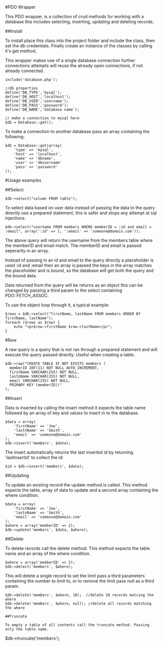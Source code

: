 #PDO Wrapper

This PDO wrapper, is a collection of crud methods for working with a database this includes selecting, inserting, updating and deleting records.

##Install

To install place this class into the project folder and include the class, then set the db credentials. Finally create an instance of the classes by calling it's get method.

This wrapper makes use of a single database connection further connections attempts will reuse the already open connections, if not already connected.

````
include('database.php');

//db properties
define('DB_TYPE','mysql');
define('DB_HOST','localhost');
define('DB_USER','username');
define('DB_PASS','password');
define('DB_NAME','database name');

// make a connection to mysql here
$db = Database::get();
````

To make a connection to another database pass an array containing the following:

````
$db = Database::get(array(
	'type' => 'mysql',
	'host' => 'localhost',
	'name' => 'dbname',
	'user' => 'dbusername'
	'pass' => 'password'
));
````

#Usage examples

##Select:

````
$db->select("column FROM table");
````

To select data based on user data instead of passing the data to the query directly use a prepared statement, this is safer and stops any attempt at sql injections.

````
$db->select("username FROM members WHERE memberID = :id and email = :email", array(':id' => 1, ':email' => 'someone@domain.com'));
````

The above query will return the username from the members table where the memberID and email match. The memberID and email is passed seperartly in an array.

Instead of passing in an id and email to the query directly a placeholder is used :id and :email then an array is passed the keys in the array matches the placeholder and is bound, so the database will get both the query and the bound data.

Data returned from the query will be returns as an object this can be changed by passing a third param to the select containing PDO::FETCH_ASSOC.

To use the object loop through it, a typical example:

````
$rows = $db->select("firstName, lastName FROM members ORDER BY firstName, lastName");
foreach ($rows as $row) {
    echo "<p>$row->firstName $row->lastName</p>";
}
````

#Raw

A raw query is a query that is not ran through a prepared statement and will execute the query passed directly. Useful when creating a table.

````
$db->raw("CREATE TABLE IF NOT EXISTS members (
  memberID INT(11) NOT NULL AUTO_INCREMENT,
  firstName VARCHAR(255) NOT NULL,
  lastnName VARCHAR(255) NOT NULL,
  email VARCHAR(255) NOT NULL,
  PRIMARY KEY (memberID))"
);
````

##Insert

Data is inserted by calling the insert method it expects the table name followed by an array of key and values to insert in to the database.

````
$data = array(
    'firstName' => 'Joe',
    'lastnName' => 'Smith',
    'email' => 'someone@domain.com'
);
$db->insert('members', $data);
````

The insert automatically returns the last inserted id by returning 'lastInsertId' to collect the id:

````
$id = $db->insert('members', $data);
````

##Updating

To update an existing record the update method is called. This method expects the table, array of data to update and a second array containing the where condition.

````
$data = array(
    'firstName' => 'Joe',
    'lastnName' => 'Smith',
    'email' => 'someone@domain.com'
);
$where = array('memberID' => 2);
$db->update('members', $data, $where);
````

##Delete

To delete records call the delete method. This method expects the table name and an array of the where condition.

````
$where = array('memberID' => 2);
$db->delect('members', $where);
````

This will delete a single record to set the limit pass a third parameters containing the number to limit to, or to remove the limit pass null as a third param.

````
$db->delete('members', $where, 10);  //delete 10 records matcing the where
$db->delete('members', $where, null); //delete all records matching the where

##Truncate

To empty a table of all contents call the truncate method. Passing only the table name.

````
$db->truncate('members');
````




























